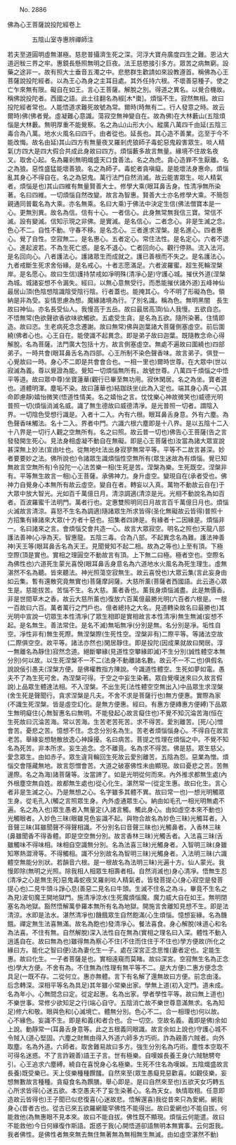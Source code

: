 ﻿　　No. 2886

佛為心王菩薩說投陀經卷上

　　　　五陰山室寺惠辨禪師注


若夫至道圓明虛無湛極。慈悲普攝濟生死之深。河浮大寶舟廣度四生之難。恩沾大道迥秡三界之牢。惠鏡長懸照無明之巨夜。法王慈愍接引多方。眾苦之病無窮。設藥之途非一。故有照大士垂音五濁之中。悲愍群生歡請如來設教遵首。稱佛為心王菩薩說投陀經者。以為王心為身之主耳目處。其外任持六根。不壞善惡種子。使之亡乍來無有限。礙自在如王。言心王菩薩。解脫之別。得道之異名。以覺合機故。稱佛說投陀者。西國之語。此土往翻名為椒[木*棗]。煩惱不生。寂然無相。故曰投陀經者常也。人能悟道求難死故號為常。爾時(時無有二。行人發意之時。故云爾時)佛(佛者覺。虛凝難心意識。蕩寂空無神變自在。故為佛)在大林藪山(五陰煩惱是大林藪。無明厚重不能覺察。名之為山)山形大小。縱廣八萬四千由延(五陰三毒合為八萬。地水火風名曰四千。由者從也。延長也。其心造不善業。迄至于今不能改悔。故名由延)其山四方有無量夜叉羅剎虎狼師子毒蛇惡鬼殺害眾生。啖人精氣(方四大是四大假合共成此身故曰四方。煩惱藪多故言無量。緣境不住故名夜叉。取舍心起。名為羅剎無明熾盛天口食善法。名之為虎。貪心造罪不生厭離。名之為狼。惡性盛猛能壞善狼。名之為師子。毒蛇者貪嗔癡。是能壞法身惠命。煩惱亂其身心不得自在。名之為惡鬼。萬行法門自然消滅。故云能害眾生。啖人精氣者。煩惱是也)其山四維有無量賢善大士。修學大乘(眼耳鼻舌身。性清凈無所染著。名曰四維。一切煩惱自然改變。故言為智惠。賢善大士亦名修學大乘。不簡怨親通同普載名為大乘。亦名無乘。名曰大乘)于佛法中決定生信(佛法僧寶本是一心。更無別異。故名為信。信有十心。一者信心。此身無常無我信三寶。常信不滅。設有變滅。信知示現之非佛。是實滅。是名信心。二者念心。非是生滅之念。色心不二。自性不動。守春不移。是名念心。三者進求涅槃。是名進心。四者惠心。覺了自性。空寂無二。是名惠心。五者定心。常住法性。是名定心。六者不退心。進起波若。不為生死亡惑。是名不退心。亡者回向心。觀行停熟。流入法河。是名回向心。八者護法心。護諸眾生而成就之。護已善根而不失之。是名護法心。九者戒斷生死求舍俗緣。是名戒心。十者志愿滿足。六者波羅蜜。超生死輪涅槃岸。是名愿心。故曰生信)護持禁戒如凈明殊(清凈心是)守護心城。摧伏外道(涅槃為城。城諸妄想不令漏失。經曰。以無心意無受行。而悉能摧伏諸外道)五峰神仙最居山頂(色陰想陰識陰受陰行陰。行者蓋也。能掩其心。今不明了形礙為色。領納是非為受。妄情思慮為想。魔緣諸境為行。了別名識。稱為色。無明黑闇　長生故曰神仙。亦名長受仙人。我慢高于五岳。故曰最居高頂)仙人我慢。五欲自恣。不悟無常(色欲聲欲香欲味欲觸欲。五處受生貪。是名為五欲。隨所染著。住情即造。故曰恣。生老病死念念遷謝。故曰無常)佛與迦葉諸大菩薩側塞虛空。前后圍繞(佛者心也。心王自在。能使識不起異念。即是弟子故曰迦葉。既隨教念命心得解脫。名為菩薩。法門廣大包括十方。故言側塞虛空。無處不遍故曰圍繞也)四部弟子。一時共會(眼耳鼻舌名為四部。心王所制不染色聲香味。故言弟子。俱登一心覺故曰一時。身心不二即是共會會合也。一相一里也)爾時世尊。在大眾中(世以寂滅為義。尊以覺證為能。覺知一切煩惱無所有。故號世尊。八萬四千煩惱之中悟平等道。故曰眾中尊)坐寶蓮華(觀行已畢至無功用。寂休閑居。名之為坐。寶者道也。道體明渾。塵垢不染。故曰蓮華也)結跏趺坐(此為入定也。端其身心真一心其命即慮靜)嬉怡微笑(悟道性情美。名之嬉怡之言。忱忱樂心神故微笑也)威德光明普照一切(煩惱消滅名威。識了無生德故曰威德清凈。是光普照一切者。謂陰入界。一切陰色受想行識是。入者十二入。內有六根。眼耳鼻舌身意。外有六塵。為色聲香味觸法。名十二入。界者中門。六識六根六塵即是十八界。是以五陰十二入十八界是一切行人觀之空無所有。名之曰照。故云普一切也)佛告心王菩薩(告之言發發開生死心。見法身相虛凝不動自在無礙。即是心王菩薩也)汝當為諸大眾宣說甚深無上妙法(宣由吐也。從無地吐法出身寂寥無常平等。平等不二故言甚深。妙者要要妙之法。佛所說也)令諸眾生識煩惱性空無所有(眾生迷故為有煩惱。覺已知無故言空無所有)令投陀一心法苦樂一相(生死是苦。涅槃為樂。生死既空。涅槃非有。平等無生故言一相)心王菩薩。承佛神力。身升虛空。變現自在(承者受也。佛神力自覺身心本無所有故云虛空。變自在者。轉妄以入真。萬物不動故云自在)于大眾中放大智光。光如百千萬億日月。清涼調適(清涼是光。光相不動說名為如百者。百波羅蜜千法明門。萬者行也。定惠雙照明同日月故言百千萬億日月也。煩惱火滅故言清涼。喜怒不生名為調適)隨諸眾生所求皆得(圣化無礙故云皆得)普照十方招集有緣諸來大眾(十方者十惡也。招集者四諦是。有緣者十二因緣是。煩惱非一。名曰諸來之言。會煩惱交會共造一心。故言大眾寂空。明名之照也)天龍八部護法善神(心凈為天。智惠龍。五陰三毒。合為八部。不起異念名為難。護法神善神)天王等(眼耳鼻舌名為天王。見聞覺知不起二相。故為之等也)上至有頂。下極空際(頂是實也。實相之理圓空不動故言有頂。上下無二曰極。極者空也。空際名為佛性也)六道死生蒙光喜悅(眼耳鼻舌身意名為六道地水火風名為死生理生。虛無湛然不名為聽。皆來聽法。神光照蕩空寂無生。故云喜悅也)大眾云集(言此妄身由如云集。暫有還散究竟無實也)菩薩摩訶薩。大慈所薰(菩薩者西國語。此云道心眾生是。慈能拔苦。苦惱不生。名大慈。薰者香也。薰我身煩惱滅盡。此是無價香。非是世間草木之香。故云大慈所薰也)復放六百萬億最勝光明(六百者六根是。一根一百故曰六百。萬者萬行之門戶也。億者總持之大名。見道轉染故名曰最勝也)其光明中宣說一切眾生本性清凈(了眾生相即是實相故言本性清凈)無生無滅(妄想不起。是名無生。善法常住。是名不滅)無垢無凈(分別是無。名分別是凈。垢性自空。凈性非有)無生死際。無涅槃際(生死性空。涅槃非有)二際平等。等諸法空故(二際俱空空。故平等。諸法亦然也)閑居靜住。即是投陀(因成果就故曰閑居。淳一無離名為靜住)寂然念道。絕斷攀緣(見道性空攀緣即滅)不生分別(誠性體空本無分別)何以故。以生死涅槃不一不二(法身不動離諸名數。故云不一不二也)俱假名說說佞引愚夫(涅槃方便。是佛權教指方陳說。今識道性體空。生死如夢如電。愚夫不了為生死可舍。為涅槃可得。于空之中妄生染著。眾自覺嘆迷來曰久故言假說)上品眾生體達法相。不入涅槃。不出生死(法性體空空無出入)中品眾生求涅槃(舍生死是聲聞行。貪求涅槃是凡夫。不舍不求是菩薩行也)無方便惠。實際為家(不識生死涅槃。皆是虛空幻化。是無方便惠。經曰。有惠方便縳惠方便縛)下品眾生無明癡住(心無智惠名曰無明。不能發起心故言癡住也)不覺不知沉淪苦海(恒在生死故曰沉淪苦海。常以苦海。生苦老苦死苦。求不得苦。愛別離苦。[死/心]憎會苦。憂悲之苦。憶想不住。念念分別名為生。苦老者煩惱惱身心。不得自在故言老苦。舉緣妄想馳散放逸心神躁擾。名曰病苦。菩提之性理在煩惱之中。不覺不知名為死苦。非本所求。妄生追念。念不離竟。名為求不得苦。佛是慈。眾生慈父。愛念眾生。由如赤子。眾生違背輪回生死故云愛別離苦。五陰為怨。惡業為憎。煩惱交會隱藏無地。故言怨憎會苦。大道之破塞佛性未由顯現。故曰憂悲之苦。苦無邊際。名之為海)諸菩薩等。汝當諦了。如是光明從何而來。內外推求都無生處(內外根塵空無自姓。故都無生處也)從心化生。湛然常一(從定生惠。故曰化生。言心者非是生滅之心。乃是無想之心。名字雖多其體不異。故曰常一也)一想光明觸眾生身。從毛孔入(觸之言照眾生身。內外虛通眾生心。納由如毛孔一相光明無處不遍。名之為入也)眾生愚者入無量定(入諸言觸。觸此身心。由如虛空本來不動也)光觸眼者。入妙色三昧(眼雖見色妄識不起。與物合故名為妙色三昧)光觸耳者。入音聲三昧(耳雖聞聲不得聲相識。不分別名曰音聲三昧也)光觸鼻者。入香林三昧(鼻雖聞香不得香體。即是空空無分別。故言香林三昧)光觸舌者。入法喜三昧(舌雖觸味不得味相。味相自空識無分別。名為法喜三昧)光觸身者。入智明三昧(身雖知寒熱澀滑等。不得觸相。識不分別故名為智明三昧)光觸身者。入法明三昧(六識體空無能分別狀。若韻音六根。是一根故名為法明三昧)光遍十方。仙人蒙光。我慢即除(無明之光照。除我相人相眾生相壽者相。自然消滅也)身心清凈。悟無生忍(清凈之心是無生死)惡鬼毒蛇夜叉羅剎啖人精氣者。皆發菩提心(身心寂空是發菩提心也)二見牛頭斗諍心息(善惡二見名曰牛頭。生滅不住名之為斗。畢竟不生名之為見)波旬魔王開地獄門。施清凈涼水(生死魔煩惱魔。魔力威大自在如王。無明閉塞名為地獄。豁然悟解萬參羅本無所有名為地獄。開施言舍離知見想不生。即是法清涼。水即是法水。湛然清凈也)饑餓眾生自然飽滿(心生煩惱。憶想妄緣。名為饑餓。禪定無生法喜無滿。故名為飽也)發清凈心。餐法喜食。身心解脫(味道心和名為法喜。不住有無。自然解脫)深入法性自在無為(實相之理名曰入深。體性不動入逍遙自在。故曰無為也)雖得無為察心不住(不住而住住于不住也)學方便故(所化之緣曰方。能化之智曰便)法為妻化生一子。處在深宮正念思惟(妻者定也。定能生惠。故曰化生。一子者菩薩是也。實相遠窺而莫睹。故曰深宮。空寂無生名為正念也)學大方便。不舍有為。不住無為(性理有無平等不二。是大方便)二惠方便念念具足(一既不存。二從何立。惠亦無體。言下有名解了還無故曰方便。前念由淺。后念轉深。深相平等名為具足)其年雖小常樂出家。學無上道(初入定門。道未成。名為年小。心無間念曰定。從定起惠。名為出家。學者學性平等。故曰無上道也)不樂世事。常修少欲知足之行(端心自守。五陰消亡故不樂世尊意滿無求。名為知足)修六和敬。眼與色和(心滅境亡。體無分別。色心不二。合一相理也)何以故。心不緣色。妄識不生。即是和義(和者合也。合一切空。空故名義。義即是佛)余如上說。動靜常一(耳鼻舌身意等。此之五根義同眼識。故言余如上說也)守護心城不令賊入(道心堅固。六塵之財無由得入外道六師多方巧術。詐為親善六賊者。向外取塵。名為外道。六師者。取舍難易故曰多方。強生分別名為巧術。塵性本空取不可得名迷惑。不了言詐親善)語王子言。世有極樂。自嘆娛長養王身(六賊馳騁夸引。心王追求六塵縛。繞自在喜悅身心名極樂。生死不住名為嘆娛。五陰熾盛故言長養)既受樂已。天上伎樂種種饌饈。自然來至(眾生愚癡見惡歡喜。如觀伎樂。妄想無數故言種種。貪癡食名為饌膳。舉心即是。是曰自然來至也)五欲天女巧轉五心所求皆得(心迷五欲。本空愚夫不了妄生染著心。名為天女。執情取相。任意即造故云皆得也)王子聞已似悲復喜(心迷故悲。悟解還喜)我從昔來只為愛網。網我身心(昔者古也。從古已來五欲羅網籠罕佛性不能得出。故曰愛網也)不能自拔。何能救他(為無惠眼不見本來。故曰不能自拔。佛性既不顯現。煩惱云何能遣。故曰不能救他)今日何緣復作斯語。誑惑于我(心開悟道卻語無明本無實事。云何誑我。我者佛性。是佛性者無來無去無住無著無為無相無生無滅。由如虛空湛然不動)
